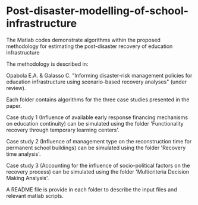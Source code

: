 # Post-disaster-modelling-of-school-infrastructure

The Matlab codes demonstrate algorithms within the proposed methodology for estimating the post-disaster recovery of education infrastructure

The methodology is described in:

Opabola E.A. & Galasso C. "Informing disaster-risk management policies for education infrastructure using scenario-based recovery analyses" (under review).

Each folder contains algorithms for the three case studies presented in the paper.

Case study 1 (Influence of available early response financing mechanisms on education continuity) can be simulated using the folder 'Functionality recovery through temporary learning centers'.

Case study 2 (Influence of management type on the reconstruction time for permanent school buildings) can be simulated using the folder 'Recovery time analysis'.

Case study 3 (Accounting for the influence of socio-political factors on the recovery process) can be simulated using the folder 'Multicriteria Decision Making Analysis'.

A README file is provide in each folder to describe the input files and relevant matlab scripts.
